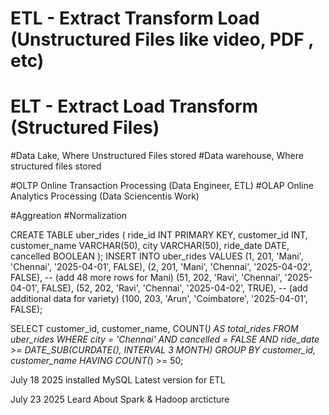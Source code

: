 # ETL - Extract Transform Load (Unstructured Files like video, PDF , etc)
# ELT - Extract Load Transform (Structured Files)
 
#Data Lake, Where Unstructured Files stored 
#Data warehouse, Where structured files stored

#OLTP Online Transaction Processing (Data Engineer, ETL)
#OLAP Online Analytics Processing (Data Sciencentis Work)


#Aggreation 
#Normalization



CREATE TABLE uber_rides ( 
ride_id INT PRIMARY KEY, 
customer_id INT, 
customer_name VARCHAR(50), 
city VARCHAR(50), 
ride_date DATE, 
cancelled BOOLEAN 
); 
INSERT INTO uber_rides VALUES 
(1, 201, 'Mani', 'Chennai', '2025-04-01', FALSE), 
(2, 201, 'Mani', 'Chennai', '2025-04-02', FALSE), -- (add 48 more rows for Mani) 
(51, 202, 'Ravi', 'Chennai', '2025-04-01', FALSE), 
(52, 202, 'Ravi', 'Chennai', '2025-04-02', TRUE), -- (add additional data for variety) 
(100, 203, 'Arun', 'Coimbatore', '2025-04-01', FALSE);



SELECT customer_id, customer_name, COUNT(*) AS total_rides 
FROM uber_rides 
WHERE city = 'Chennai' AND cancelled = FALSE 
AND ride_date >= DATE_SUB(CURDATE(), INTERVAL 3 MONTH) 
GROUP BY customer_id, customer_name 
HAVING COUNT(*) >= 50; 


July 18 2025
installed MySQL Latest version for ETL  


July 23 2025
Leard About Spark & Hadoop arcticture 